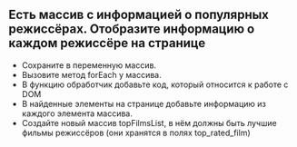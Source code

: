 Eсть массив с информацией о популярных режиссёрах. Отобразите информацию о каждом режиссёре на странице
-------------------------------------------------------------------------------------------------------
+ Сохраните в переменную массив.
+ Вызовите метод forEach у массива.
+ В функцию обработчик добавьте код, который относится к работе с DOM
+ В найденные элементы на странице добавьте информацию из каждого элемента массива.
+ Создайте новый массив topFilmsList, в нём должны быть лучшие фильмы режиссёров (они хранятся в полях top_rated_film)

